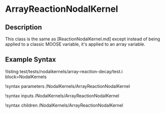 # ArrayReactionNodalKernel

## Description

This class is the same as [ReactionNodalKernel.md] except instead of being applied to a classic MOOSE variable, it's applied to an array variable.

## Example Syntax

!listing test/tests/nodalkernels/array-reaction-decay/test.i block=NodalKernels

!syntax parameters /NodalKernels/ArrayReactionNodalKernel

!syntax inputs /NodalKernels/ArrayReactionNodalKernel

!syntax children /NodalKernels/ArrayReactionNodalKernel
